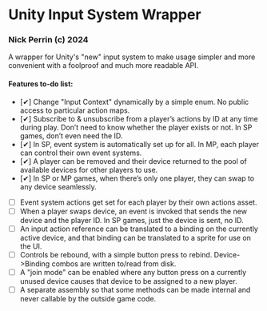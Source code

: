 # Unity Input System Wrapper
### Nick Perrin (c) 2024

A wrapper for Unity's "new" input system to make usage simpler and more convenient with a foolproof and much more readable API.

#### Features to-do list:
- [✔] Change "Input Context" dynamically by a simple enum. No public access to particular action maps.
- [✔] Subscribe to & unsubscribe from a player’s actions by ID at any time during play. Don’t need to know whether the player exists or not. In SP games, don’t even need the ID.
- [✔] In SP, event system is automatically set up for all. In MP, each player can control their own event systems.
- [✔] A player can be removed and their device returned to the pool of available devices for other players to use.
- [✔] In SP or MP games, when there’s only one player, they can swap to any device seamlessly.
- [ ] Event system actions get set for each player by their own actions asset.
- [ ] When a player swaps device, an event is invoked that sends the new device and the player ID. In SP games, just the device is sent, no ID.
- [ ] An input action reference can be translated to a binding on the currently active device, and that binding can be translated to a sprite for use on the UI.
- [ ] Controls be rebound, with a simple button press to rebind. Device->Binding combos are written to/read from disk.
- [ ] A "join mode" can be enabled where any button press on a currently unused device causes that device to be assigned to a new player.
- [ ] A separate assembly so that some methods can be made internal and never callable by the outside game code.
